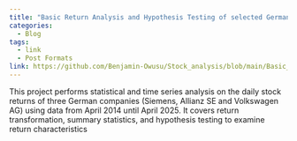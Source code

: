 ```yaml
---
title: "Basic Return Analysis and Hypothesis Testing of selected German Stocks"
categories:
  - Blog
tags:
  - link
  - Post Formats
link: https://github.com/Benjamin-Owusu/Stock_analysis/blob/main/Basic_Return_Analysis.ipynb
---
```


This project performs statistical and time series analysis on the daily stock returns of  three German companies (Siemens, Allianz SE and Volkswagen AG) using data from April 2014 until April 2025. It covers return transformation, summary statistics, and hypothesis testing to examine return characteristics
